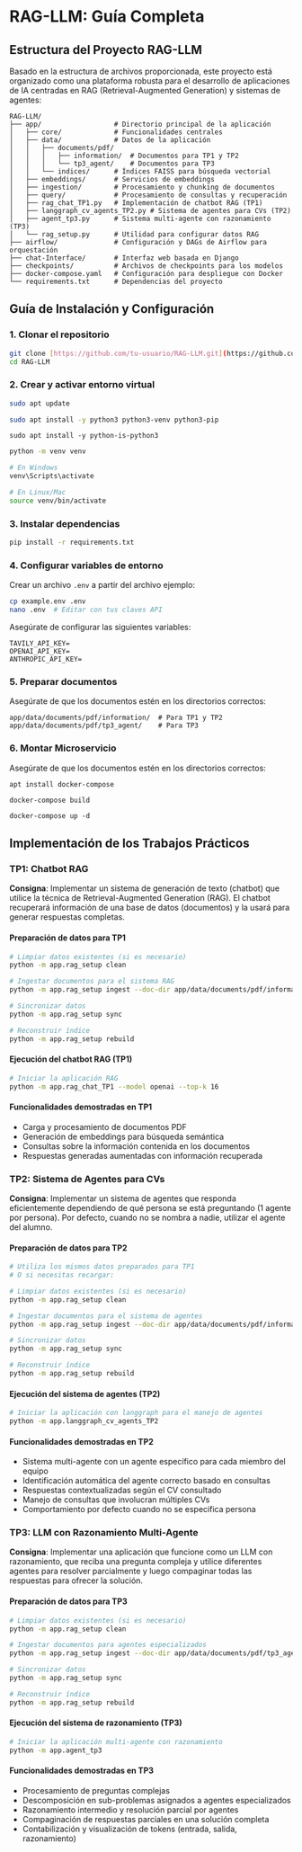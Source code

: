 # RAG-LLM: Guía Completa

## Estructura del Proyecto RAG-LLM

Basado en la estructura de archivos proporcionada, este proyecto está organizado como una plataforma robusta para el desarrollo de aplicaciones de IA centradas en RAG (Retrieval-Augmented Generation) y sistemas de agentes:

```
RAG-LLM/
├── app/                  # Directorio principal de la aplicación
│   ├── core/             # Funcionalidades centrales
│   ├── data/             # Datos de la aplicación
│   │   ├── documents/pdf/
│   │   │   ├── information/  # Documentos para TP1 y TP2
│   │   │   └── tp3_agent/    # Documentos para TP3
│   │   └── indices/      # Índices FAISS para búsqueda vectorial
│   ├── embeddings/       # Servicios de embeddings
│   ├── ingestion/        # Procesamiento y chunking de documentos
│   ├── query/            # Procesamiento de consultas y recuperación
│   ├── rag_chat_TP1.py   # Implementación de chatbot RAG (TP1)
│   ├── langgraph_cv_agents_TP2.py # Sistema de agentes para CVs (TP2)
│   ├── agent_tp3.py      # Sistema multi-agente con razonamiento (TP3)
│   └── rag_setup.py      # Utilidad para configurar datos RAG
├── airflow/              # Configuración y DAGs de Airflow para orquestación
├── chat-Interface/       # Interfaz web basada en Django
├── checkpoints/          # Archivos de checkpoints para los modelos
├── docker-compose.yaml   # Configuración para despliegue con Docker
└── requirements.txt      # Dependencias del proyecto
```

## Guía de Instalación y Configuración

### 1. Clonar el repositorio

```bash
git clone [https://github.com/tu-usuario/RAG-LLM.git](https://github.com/pspedro19/RAG-LLM.git)
cd RAG-LLM
```

### 2. Crear y activar entorno virtual
```bash
sudo apt update
```

```bash
sudo apt install -y python3 python3-venv python3-pip
```

```
sudo apt install -y python-is-python3
```

```bash
python -m venv venv

# En Windows
venv\Scripts\activate

# En Linux/Mac
source venv/bin/activate
```

### 3. Instalar dependencias

```bash
pip install -r requirements.txt
```

### 4. Configurar variables de entorno

Crear un archivo `.env` a partir del archivo ejemplo:

```bash
cp example.env .env
nano .env  # Editar con tus claves API
```

Asegúrate de configurar las siguientes variables:

```
TAVILY_API_KEY=
OPENAI_API_KEY=
ANTHROPIC_API_KEY=
```

### 5. Preparar documentos

Asegúrate de que los documentos estén en los directorios correctos:

```
app/data/documents/pdf/information/  # Para TP1 y TP2
app/data/documents/pdf/tp3_agent/    # Para TP3
```


### 6. Montar Microservicio

Asegúrate de que los documentos estén en los directorios correctos:

```
apt install docker-compose
```

```
docker-compose build
```

```
docker-compose up -d
```

## Implementación de los Trabajos Prácticos

### TP1: Chatbot RAG

**Consigna**: Implementar un sistema de generación de texto (chatbot) que utilice la técnica de Retrieval-Augmented Generation (RAG). El chatbot recuperará información de una base de datos (documentos) y la usará para generar respuestas completas.

#### Preparación de datos para TP1

```bash
# Limpiar datos existentes (si es necesario)
python -m app.rag_setup clean

# Ingestar documentos para el sistema RAG
python -m app.rag_setup ingest --doc-dir app/data/documents/pdf/information

# Sincronizar datos
python -m app.rag_setup sync

# Reconstruir índice
python -m app.rag_setup rebuild
```

#### Ejecución del chatbot RAG (TP1)

```bash
# Iniciar la aplicación RAG
python -m app.rag_chat_TP1 --model openai --top-k 16
```

#### Funcionalidades demostradas en TP1
* Carga y procesamiento de documentos PDF
* Generación de embeddings para búsqueda semántica
* Consultas sobre la información contenida en los documentos
* Respuestas generadas aumentadas con información recuperada

### TP2: Sistema de Agentes para CVs

**Consigna**: Implementar un sistema de agentes que responda eficientemente dependiendo de qué persona se está preguntando (1 agente por persona). Por defecto, cuando no se nombra a nadie, utilizar el agente del alumno.

#### Preparación de datos para TP2

```bash
# Utiliza los mismos datos preparados para TP1
# O si necesitas recargar:

# Limpiar datos existentes (si es necesario)
python -m app.rag_setup clean

# Ingestar documentos para el sistema de agentes
python -m app.rag_setup ingest --doc-dir app/data/documents/pdf/information

# Sincronizar datos
python -m app.rag_setup sync

# Reconstruir índice
python -m app.rag_setup rebuild
```

#### Ejecución del sistema de agentes (TP2)

```bash
# Iniciar la aplicación con langgraph para el manejo de agentes
python -m app.langgraph_cv_agents_TP2
```

#### Funcionalidades demostradas en TP2
* Sistema multi-agente con un agente específico para cada miembro del equipo
* Identificación automática del agente correcto basado en consultas
* Respuestas contextualizadas según el CV consultado
* Manejo de consultas que involucran múltiples CVs
* Comportamiento por defecto cuando no se especifica persona

### TP3: LLM con Razonamiento Multi-Agente

**Consigna**: Implementar una aplicación que funcione como un LLM con razonamiento, que reciba una pregunta compleja y utilice diferentes agentes para resolver parcialmente y luego compaginar todas las respuestas para ofrecer la solución.

#### Preparación de datos para TP3

```bash
# Limpiar datos existentes (si es necesario)
python -m app.rag_setup clean

# Ingestar documentos para agentes especializados
python -m app.rag_setup ingest --doc-dir app/data/documents/pdf/tp3_agent

# Sincronizar datos
python -m app.rag_setup sync

# Reconstruir índice
python -m app.rag_setup rebuild
```

#### Ejecución del sistema de razonamiento (TP3)

```bash
# Iniciar la aplicación multi-agente con razonamiento
python -m app.agent_tp3
```

#### Funcionalidades demostradas en TP3
* Procesamiento de preguntas complejas
* Descomposición en sub-problemas asignados a agentes especializados
* Razonamiento intermedio y resolución parcial por agentes
* Compaginación de respuestas parciales en una solución completa
* Contabilización y visualización de tokens (entrada, salida, razonamiento)
